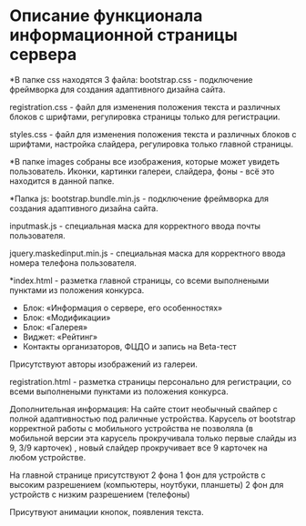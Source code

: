 # Описание функционала информационной страницы сервера

*В папке css находятся 3 файла:
bootstrap.css - подключение фреймворка для создания адаптивного дизайна сайта.

registration.css - файл для изменения положения текста и различных блоков с шрифтами, регулировка страницы только для регистрации.

styles.css - файл для изменения положения текста и различных блоков с шрифтами, настройка слайдера, регулировка только главной страницы.

*В папке images собраны все изображения, которые может увидеть пользователь. Иконки, картинки галереи, слайдера, фоны - всё это находится в данной папке.

*Папка js:
bootstrap.bundle.min.js - подключение фреймворка для создания адаптивного дизайна сайта.

inputmask.js - специальная маска для корректного ввода почты пользователя.

jquery.maskedinput.min.js - специальная маска для корректного ввода номера телефона пользователя.

*index.html - разметка главной страницы, со всеми выполнеными пунктами из положения конкурса.
+ Блок: «Информация о сервере, его особенностях»
+ Блок: «Модификации»
+ Блок: «Галерея»
+ Виджет: «Рейтинг»
+ Контакты организаторов, ФЦДО и запись на Beta-тест

Присутствуют авторы изображений из галереи.

registration.html - разметка страницы персонально для регистрации, со всеми выполнеными пунктами из положения конкурса.

Дополнительная информация:
На сайте стоит необычный свайпер с полной адаптивностью под раличные устройства. Карусель от bootstrap корректной работы с мобильного устройства
не позволяла (в мобильной версии эта карусель прокручивала только первые слайды из 9, 3/9 карточек) , новый слайдер прокручивает все 9 карточек на 
любом устройстве.

На главной странице присутствуют 2 фона
1 фон для устройств с высоким разрешением (компьютеры, ноутбуки, планшеты)
2 фон для устройств с низким разрешением (телефоны)

Присутвуют анимации кнопок, появления текста.



